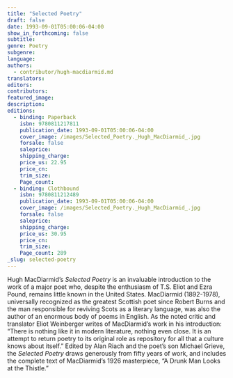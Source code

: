 ```yaml
---
title: "Selected Poetry"
draft: false
date: 1993-09-01T05:00:06-04:00
show_in_forthcoming: false
subtitle:
genre: Poetry
subgenre:
language:
authors:
  - contributor/hugh-macdiarmid.md
translators:
editors:
contributors:
featured_image:
description:
editions:
  - binding: Paperback
    isbn: 9780811217811
    publication_date: 1993-09-01T05:00:06-04:00
    cover_image: /images/Selected_Poetry._Hugh_MacDiarmid_.jpg
    forsale: false
    saleprice:
    shipping_charge:
    price_us: 22.95
    price_cn:
    trim_size:
    Page_count:
  - binding: Clothbound
    isbn: 9780811212489
    publication_date: 1993-09-01T05:00:06-04:00
    cover_image: /images/Selected_Poetry._Hugh_MacDiarmid_.jpg
    forsale: false
    saleprice:
    shipping_charge:
    price_us: 30.95
    price_cn:
    trim_size:
    Page_count: 289
_slug: selected-poetry
---
```


Hugh MacDiarmid’s _Selected Poetry_ is an invaluable introduction to the work of a major poet who, despite the enthusiasm of T.S. Eliot and Ezra Pound, remains little known in the United States. MacDiarmid (1892-1978), universally recognized as the greatest Scottish poet since Robert Burns and the man responsible for reviving Scots as a literary language, was also the author of an enormous body of poems in English. As the noted critic and translator Eliot Weinberger writes of MacDiarmid’s work in his introduction: “There is nothing like it in modern literature, nothing even close. It is an attempt to return poetry to its original role as repository for all that a culture knows about itself.” Edited by Alan Riach and the poet’s son Michael Grieve, the _Selected Poetry_ draws generously from fifty years of work, and includes the complete text of MacDiarmid’s 1926 masterpiece, “A Drunk Man Looks at the Thistle.”

